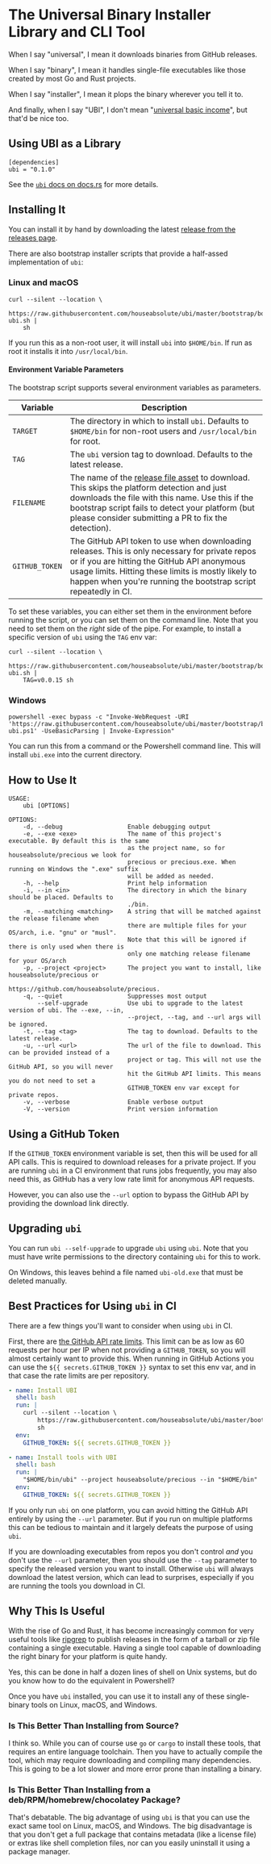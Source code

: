 # The Universal Binary Installer Library and CLI Tool

When I say "universal", I mean it downloads binaries from GitHub releases.

When I say "binary", I mean it handles single-file executables like those created by most Go and
Rust projects.

When I say "installer", I mean it plops the binary wherever you tell it to.

And finally, when I say "UBI", I don't mean
"[universal basic income](https://en.wikipedia.org/wiki/Universal_basic_income)", but that'd be nice
too.

## Using UBI as a Library

```
[dependencies]
ubi = "0.1.0"
```

See the [`ubi` docs on docs.rs](https://docs.rs/ubi/latest/ubi/) for more details.

## Installing It

You can install it by hand by downloading the latest
[release from the releases page](https://github.com/houseabsolute/ubi/releases).

There are also bootstrap installer scripts that provide a half-assed implementation of `ubi`:

### Linux and macOS

```
curl --silent --location \
    https://raw.githubusercontent.com/houseabsolute/ubi/master/bootstrap/bootstrap-ubi.sh |
    sh
```

If you run this as a non-root user, it will install `ubi` into `$HOME/bin`. If run as root it
installs it into `/usr/local/bin`.

#### Environment Variable Parameters

The bootstrap script supports several environment variables as parameters.

| Variable       | Description                                                                                                                                                                                                                                                                                               |
| -------------- | --------------------------------------------------------------------------------------------------------------------------------------------------------------------------------------------------------------------------------------------------------------------------------------------------------- |
| `TARGET`       | The directory in which to install `ubi`. Defaults to `$HOME/bin` for non-root users and `/usr/local/bin` for root.                                                                                                                                                                                        |
| `TAG`          | The `ubi` version tag to download. Defaults to the latest release.                                                                                                                                                                                                                                        |
| `FILENAME`     | The name of the [release file asset](https://github.com/houseabsolute/ubi/releases) to download. This skips the platform detection and just downloads the file with this name. Use this if the bootstrap script fails to detect your platform (but please consider submitting a PR to fix the detection). |
| `GITHUB_TOKEN` | The GitHub API token to use when downloading releases. This is only necessary for private repos or if you are hitting the GitHub API anonymous usage limits. Hitting these limits is mostly likely to happen when you're running the bootstrap script repeatedly in CI.                                   |

To set these variables, you can either set them in the environment before running the script, or you
can set them on the command line. Note that you need to set them on the _right_ side of the pipe.
For example, to install a specific version of `ubi` using the `TAG` env var:

```
curl --silent --location \
    https://raw.githubusercontent.com/houseabsolute/ubi/master/bootstrap/bootstrap-ubi.sh |
    TAG=v0.0.15 sh
```

### Windows

```
powershell -exec bypass -c "Invoke-WebRequest -URI 'https://raw.githubusercontent.com/houseabsolute/ubi/master/bootstrap/bootstrap-ubi.ps1' -UseBasicParsing | Invoke-Expression"
```

You can run this from a command or the Powershell command line. This will install `ubi.exe` into the
current directory.

## How to Use It

```
USAGE:
    ubi [OPTIONS]

OPTIONS:
    -d, --debug                  Enable debugging output
    -e, --exe <exe>              The name of this project's executable. By default this is the same
                                 as the project name, so for houseabsolute/precious we look for
                                 precious or precious.exe. When running on Windows the ".exe" suffix
                                 will be added as needed.
    -h, --help                   Print help information
    -i, --in <in>                The directory in which the binary should be placed. Defaults to
                                 ./bin.
    -m, --matching <matching>    A string that will be matched against the release filename when
                                 there are multiple files for your OS/arch, i.e. "gnu" or "musl".
                                 Note that this will be ignored if there is only used when there is
                                 only one matching release filename for your OS/arch
    -p, --project <project>      The project you want to install, like houseabsolute/precious or
                                 https://github.com/houseabsolute/precious.
    -q, --quiet                  Suppresses most output
        --self-upgrade           Use ubi to upgrade to the latest version of ubi. The --exe, --in,
                                 --project, --tag, and --url args will be ignored.
    -t, --tag <tag>              The tag to download. Defaults to the latest release.
    -u, --url <url>              The url of the file to download. This can be provided instead of a
                                 project or tag. This will not use the GitHub API, so you will never
                                 hit the GitHub API limits. This means you do not need to set a
                                 GITHUB_TOKEN env var except for private repos.
    -v, --verbose                Enable verbose output
    -V, --version                Print version information
```

## Using a GitHub Token

If the `GITHUB_TOKEN` environment variable is set, then this will be used for all API calls. This is
required to download releases for a private project. If you are running `ubi` in a CI environment
that runs jobs frequently, you may also need this, as GitHub has a very low rate limit for anonymous
API requests.

However, you can also use the `--url` option to bypass the GitHub API by providing the download link
directly.

## Upgrading `ubi`

You can run `ubi --self-upgrade` to upgrade `ubi` using `ubi`. Note that you must have write
permissions to the directory containing `ubi` for this to work.

On Windows, this leaves behind a file named `ubi-old.exe` that must be deleted manually.

## Best Practices for Using `ubi` in CI

There are a few things you'll want to consider when using `ubi` in CI.

First, there are
[the GitHub API rate limits](https://docs.github.com/en/rest/overview/resources-in-the-rest-api#rate-limiting).
This limit can be as low as 60 requests per hour per IP when not providing a `GITHUB_TOKEN`, so you
will almost certainly want to provide this. When running in GitHub Actions you can use the
`${{ secrets.GITHUB_TOKEN }}` syntax to set this env var, and in that case the rate limits are per
repository.

```yaml
- name: Install UBI
  shell: bash
  run: |
    curl --silent --location \
        https://raw.githubusercontent.com/houseabsolute/ubi/master/bootstrap/bootstrap-ubi.sh |
        sh
  env:
    GITHUB_TOKEN: ${{ secrets.GITHUB_TOKEN }}

- name: Install tools with UBI
  shell: bash
  run: |
    "$HOME/bin/ubi" --project houseabsolute/precious --in "$HOME/bin"
  env:
    GITHUB_TOKEN: ${{ secrets.GITHUB_TOKEN }}
```

If you only run `ubi` on one platform, you can avoid hitting the GitHub API entirely by using the
`--url` parameter. But if you run on multiple platforms this can be tedious to maintain and it
largely defeats the purpose of using `ubi`.

If you are downloading executables from repos you don't control _and_ you don't use the `--url`
parameter, then you should use the `--tag` parameter to specify the released version you want to
install. Otherwise `ubi` will always download the latest version, which can lead to surprises,
especially if you are running the tools you download in CI.

## Why This Is Useful

With the rise of Go and Rust, it has become increasingly common for very useful tools like
[ripgrep](https://github.com/BurntSushi/ripgrep) to publish releases in the form of a tarball or zip
file containing a single executable. Having a single tool capable of downloading the right binary
for your platform is quite handy.

Yes, this can be done in half a dozen lines of shell on Unix systems, but do you know how to do the
equivalent in Powershell?

Once you have `ubi` installed, you can use it to install any of these single-binary tools on Linux,
macOS, and Windows.

### Is This Better Than Installing from Source?

I think so. While you can of course use `go` or `cargo` to install these tools, that requires an
entire language toolchain. Then you have to actually compile the tool, which may require downloading
and compiling many dependencies. This is going to be a lot slower and more error prone than
installing a binary.

### Is This Better Than Installing from a deb/RPM/homebrew/chocolatey Package?

That's debatable. The big advantage of using `ubi` is that you can use the exact same tool on Linux,
macOS, and Windows. The big disadvantage is that you don't get a full package that contains metadata
(like a license file) or extras like shell completion files, nor can you easily uninstall it using a
package manager.
